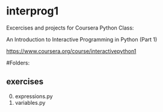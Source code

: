 # interprog1
Excercises and projects for Coursera Python Class:

An Introduction to Interactive Programming in Python (Part 1)

https://www.coursera.org/course/interactivepython1

#Folders:

## exercises

0. expressions.py
0. variables.py